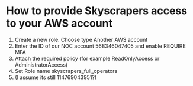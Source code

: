 # How to provide Skyscrapers access to your AWS account

1. Create a new role. Choose type Another AWS account
2. Enter the ID of our NOC account 568346047405 and enable REQUIRE MFA
3. Attach the required policy (for example ReadOnlyAccess or AdministratorAccess)
4. Set Role name skyscrapers_full_operators
5. (I assume its still 114769043951?)
